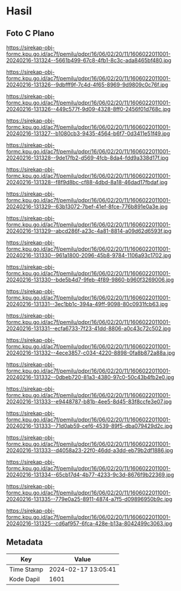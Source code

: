 # Hasil

## Foto C Plano

https://sirekap-obj-formc.kpu.go.id/ac7f/pemilu/pdpr/16/06/02/20/11/1606022011001-20240216-131324--5661b499-67c8-4fb1-8c3c-ada8465bf480.jpg

https://sirekap-obj-formc.kpu.go.id/ac7f/pemilu/pdpr/16/06/02/20/11/1606022011001-20240216-131326--9dbfff9f-7c4d-4f65-8969-9d9809c0c76f.jpg

https://sirekap-obj-formc.kpu.go.id/ac7f/pemilu/pdpr/16/06/02/20/11/1606022011001-20240216-131326--449c577f-9d09-4328-8ff0-2456f01d768c.jpg

https://sirekap-obj-formc.kpu.go.id/ac7f/pemilu/pdpr/16/06/02/20/11/1606022011001-20240216-131327--b1080cb3-9435-4564-b6f7-0d3411e51f49.jpg

https://sirekap-obj-formc.kpu.go.id/ac7f/pemilu/pdpr/16/06/02/20/11/1606022011001-20240216-131328--9de17fb2-d569-4fcb-8da4-fdd9a338d17f.jpg

https://sirekap-obj-formc.kpu.go.id/ac7f/pemilu/pdpr/16/06/02/20/11/1606022011001-20240216-131328--f8f9d8bc-cf88-4dbd-8a18-46dad17fbdaf.jpg

https://sirekap-obj-formc.kpu.go.id/ac7f/pemilu/pdpr/16/06/02/20/11/1606022011001-20240216-131329--63b13072-7bef-41ef-8fce-776b891e0a3e.jpg

https://sirekap-obj-formc.kpu.go.id/ac7f/pemilu/pdpr/16/06/02/20/11/1606022011001-20240216-131329--abcd286f-a23c-4a81-8814-a09d62d6593f.jpg

https://sirekap-obj-formc.kpu.go.id/ac7f/pemilu/pdpr/16/06/02/20/11/1606022011001-20240216-131330--961a1800-2096-45b8-9784-1106a93c1702.jpg

https://sirekap-obj-formc.kpu.go.id/ac7f/pemilu/pdpr/16/06/02/20/11/1606022011001-20240216-131330--bde5b4d7-9feb-4f89-9860-b960f3269006.jpg

https://sirekap-obj-formc.kpu.go.id/ac7f/pemilu/pdpr/16/06/02/20/11/1606022011001-20240216-131331--3ec1bb1c-394a-49ff-9098-80c0931fcb63.jpg

https://sirekap-obj-formc.kpu.go.id/ac7f/pemilu/pdpr/16/06/02/20/11/1606022011001-20240216-131331--ecfa6733-7f23-41dd-8806-a0c43c72c502.jpg

https://sirekap-obj-formc.kpu.go.id/ac7f/pemilu/pdpr/16/06/02/20/11/1606022011001-20240216-131332--4ece3857-c034-4220-8898-0fa8b872a88a.jpg

https://sirekap-obj-formc.kpu.go.id/ac7f/pemilu/pdpr/16/06/02/20/11/1606022011001-20240216-131332--0dbeb720-81a3-4380-97c0-50c43b4fb2e0.jpg

https://sirekap-obj-formc.kpu.go.id/ac7f/pemilu/pdpr/16/06/02/20/11/1606022011001-20240216-131333--e9448787-b81b-4ee5-8d45-83f8ccfe3e07.jpg

https://sirekap-obj-formc.kpu.go.id/ac7f/pemilu/pdpr/16/06/02/20/11/1606022011001-20240216-131333--71d0ab59-cef6-4539-89f5-dba079429d2c.jpg

https://sirekap-obj-formc.kpu.go.id/ac7f/pemilu/pdpr/16/06/02/20/11/1606022011001-20240216-131333--d4058a23-22f0-46dd-a3dd-eb79b2df1886.jpg

https://sirekap-obj-formc.kpu.go.id/ac7f/pemilu/pdpr/16/06/02/20/11/1606022011001-20240216-131334--65cb17d4-4b77-4233-9c3d-8676f9b22369.jpg

https://sirekap-obj-formc.kpu.go.id/ac7f/pemilu/pdpr/16/06/02/20/11/1606022011001-20240216-131335--779e0a25-8911-4874-a7f5-d09896950b9c.jpg

https://sirekap-obj-formc.kpu.go.id/ac7f/pemilu/pdpr/16/06/02/20/11/1606022011001-20240216-131325--cd6af957-6fca-428e-b13a-8042499c3063.jpg


## Metadata

| Key        | Value               |
| ---------- | ------------------- |
| Time Stamp | 2024-02-17 13:05:41 |
| Kode Dapil | 1601                |



